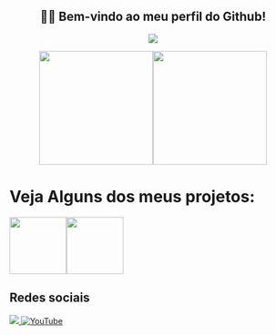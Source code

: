 <h2 align="center">👋🏻 Bem-vindo ao meu perfil do Github!</h2><p align="center"><img
 src="https://github-readme-stats.vercel.app/api?username=LESS14&custom_title=Github+Stats&theme=dark"></p><p align="center"><img src="https://lanyard.cnrad.dev/api/879190916894711869" height="200em"><img
 src="https://github-readme-stats.vercel.app/api/top-langs/?username=LESS14&layout=compact&langs_count=7&theme=dark&bg_color=1a1c1f&hide_border=true" height="200em"></p><p align="center"><h1 align="left">Veja Alguns dos meus projetos:</h1><a align="center" href="https://github.com/LESS14/Color-Picker" target="_blank"><img src="https://gh-card.dev/repos/LESS14/Color-Picker.png" height="100em"></a><a align="center" href="https://github.com/LESS14/QR-code-generator" target="_blank"><img
 src="https://gh-card.dev/repos/LESS14/QR-code-generator.png" height="100em"></a><h2>Redes sociais</h2></p><p style="user-select:none"><a
 href="https://www.linkedin.com/in/felipe-maciel-56b594270/" target="_blank"><img src="https://img.shields.io/badge/-LinkedIn-%230077B5?style=for-the-badge&logo=linkedin&logoColor=white" target="_blank"></a></a><a href="https://www.youtube.com/channel/UCmkbZQ128B5pje4CQrRbyOg" title="Linkedin" target="_blank"> <img
 src="https://img.shields.io/badge/YouTube-FF0000?style=for-the-badge&logo=youtube&logoColor=white" title="YouTube" target="_blank"></a></p>
 
<!-- ![snake gif](https://github.com/LESS14/LESS14/blob/output/github-contribution-grid-snake.svg)!-->
